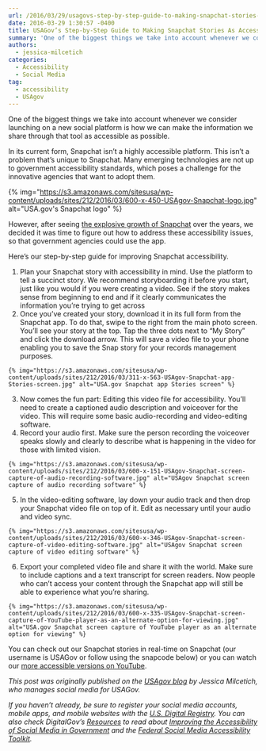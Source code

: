 ```yaml
---
url: /2016/03/29/usagovs-step-by-step-guide-to-making-snapchat-stories-as-accessible-as-possible/
date: 2016-03-29 1:30:57 -0400
title: USAGov’s Step-by-Step Guide to Making Snapchat Stories As Accessible As Possible
summary: 'One of the biggest things we take into account whenever we consider launching on a new social platform is how we can make the information we share through that tool as accessible as possible. In its current form, Snapchat isn&rsquo;t a highly accessible platform. This isn&rsquo;t a problem that&rsquo;s unique to Snapchat. Many emerging technologies'
authors:
  - jessica-milcetich
categories:
  - Accessibility
  - Social Media
tag:
  - accessibility
  - USAgov
---
```


One of the biggest things we take into account whenever we consider launching on a new social platform is how we can make the information we share through that tool as accessible as possible.

In its current form, Snapchat isn’t a highly accessible platform. This isn’t a problem that’s unique to Snapchat. Many emerging technologies are not up to government accessibility standards, which poses a challenge for the innovative agencies that want to adopt them.

{% img="https://s3.amazonaws.com/sitesusa/wp-content/uploads/sites/212/2016/03/600-x-450-USAgov-Snapchat-logo.jpg" alt="USA.gov's Snapchat logo" %}

However, after seeing [the explosive growth of Snapchat](https://www.whitehouse.gov/blog/2016/01/11/whitehouse-joins-snapchat) over the years, we decided it was time to figure out how to address these accessibility issues, so that government agencies could use the app.

Here’s our step-by-step guide for improving Snapchat accessibility.

  1. Plan your Snapchat story with accessibility in mind. Use the platform to tell a succinct story. We recommend storyboarding it before you start, just like you would if you were creating a video. See if the story makes sense from beginning to end and if it clearly communicates the information you’re trying to get across
  2. Once you’ve created your story, download it in its full form from the Snapchat app. To do that, swipe to the right from the main photo screen. You’ll see your story at the top. Tap the three dots next to “My Story” and click the download arrow. This will save a video file to your phone enabling you to save the Snap story for your records management purposes.
  
    {% img="https://s3.amazonaws.com/sitesusa/wp-content/uploads/sites/212/2016/03/311-x-563-USAgov-Snapchat-app-Stories-screen.jpg" alt="USA.gov Snapchat app Stories screen" %}
  3. Now comes the fun part: Editing this video file for accessibility. You’ll need to create a captioned audio description and voiceover for the video. This will require some basic audio-recording and video-editing software.
  4. Record your audio first. Make sure the person recording the voiceover speaks slowly and clearly to describe what is happening in the video for those with limited vision.
  
    {% img="https://s3.amazonaws.com/sitesusa/wp-content/uploads/sites/212/2016/03/600-x-151-USAgov-Snapchat-screen-capture-of-audio-recording-software.jpg" alt="USAgov Snapchat screen capture of audio recording software" %}
  5. In the video-editing software, lay down your audio track and then drop your Snapchat video file on top of it. Edit as necessary until your audio and video sync.
  
    {% img="https://s3.amazonaws.com/sitesusa/wp-content/uploads/sites/212/2016/03/600-x-346-USAgov-Snapchat-screen-capture-of-video-editing-software.jpg" alt="USAgov Snapchat screen capture of video editing software" %}
  6. Export your completed video file and share it with the world. Make sure to include captions and a text transcript for screen readers. Now people who can’t access your content through the Snapchat app will still be able to experience what you’re sharing.
  
    {% img="https://s3.amazonaws.com/sitesusa/wp-content/uploads/sites/212/2016/03/600-x-335-USAgov-Snapchat-screen-capture-of-YouTube-player-as-an-alternate-option-for-viewing.jpg" alt="USA.gov Snapchat screen capture of YouTube player as an alternate option for viewing" %}

You can check out our Snapchat stories in real-time on Snapchat (our username is USAGov or follow using the snapcode below) or you can watch our [more accessible versions on YouTube](https://www.youtube.com/watch?v=zogckVOaWJk&list=PLrcvzEeHM66sPsgTJSWdRx5zpKuGB-IhB).

_This post was originally published on the [USAgov blog](https://blog.usa.gov/) by Jessica Milcetich, who manages social media for USAGov._

_If you haven’t already, be sure to register your social media accounts, mobile apps, and mobile websites with the [U.S. Digital Registry](https://www.WHATEVER/services/u-s-digital-registry/). You can also check DigitalGov’s [Resources](https://www.WHATEVER/resources/) to read about [Improving the Accessibility of Social Media in Government](https://www.WHATEVER/resources/improving-the-accessibility-of-social-media-in-government/) and the [Federal Social Media Accessibility Toolkit](https://www.WHATEVER/resources/federal-social-media-accessibility-toolkit-hackpad/)._